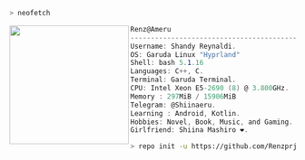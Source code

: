 ```zsh
> neofetch
```

<img align="left" src="img/test.png" width="210px"/> 

```csharp
Renz@Ameru
---------------------------------------------------
Username: Shandy Reynaldi.
OS: Garuda Linux "Hyprland"
Shell: bash 5.1.16
Languages: C++, C.
Terminal: Garuda Terminal.
CPU: Intel Xeon E5-2690 (8) @ 3.800GHz.
Memory : 297MiB / 15906MiB
Telegram: @Shiinaeru.
Learning : Android, Kotlin.
Hobbies: Novel, Book, Music, and Gaming.
Girlfriend: Shiina Mashiro ❤️.

```
```zsh
> repo init -u https://github.com/Renzprjkt/manifesto -b Mashiro
```

